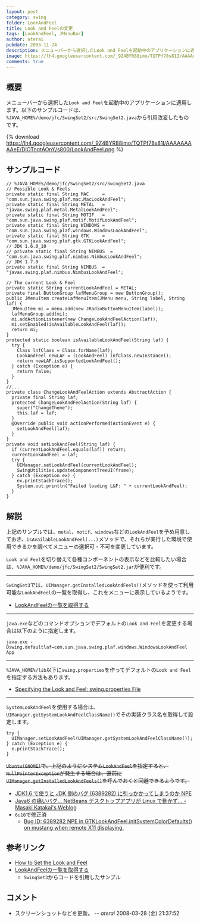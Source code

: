 ```yaml
---
layout: post
category: swing
folder: LookAndFeel
title: Look and Feelの変更
tags: [LookAndFeel, JMenuBar]
author: aterai
pubdate: 2003-11-24
description: メニューバーから選択したLook and Feelを起動中のアプリケーションに適用します。
image: https://lh4.googleusercontent.com/_9Z4BYR88imo/TQTPf78s81I/AAAAAAAAAeE/DIOTnqtAOnY/s800/LookAndFeel.png
comments: true
---
```

## 概要
メニューバーから選択した`Look and Feel`を起動中のアプリケーションに適用します。以下のサンプルコードは、`%JAVA_HOME%/demo/jfc/SwingSet2/src/SwingSet2.java`から引用改変したものです。

{% download https://lh4.googleusercontent.com/_9Z4BYR88imo/TQTPf78s81I/AAAAAAAAAeE/DIOTnqtAOnY/s800/LookAndFeel.png %}

## サンプルコード
<pre class="prettyprint"><code>// %JAVA_HOME%/demo/jfc/SwingSet2/src/SwingSet2.java
// Possible Look &amp; Feels
private static final String MAC     = "com.sun.java.swing.plaf.mac.MacLookAndFeel";
private static final String METAL   = "javax.swing.plaf.metal.MetalLookAndFeel";
private static final String MOTIF   = "com.sun.java.swing.plaf.motif.MotifLookAndFeel";
private static final String WINDOWS = "com.sun.java.swing.plaf.windows.WindowsLookAndFeel";
private static final String GTK     = "com.sun.java.swing.plaf.gtk.GTKLookAndFeel";
// JDK 1.6.0_10
// private static final String NIMBUS  = "com.sun.java.swing.plaf.nimbus.NimbusLookAndFeel";
// JDK 1.7.0
private static final String NIMBUS  = "javax.swing.plaf.nimbus.NimbusLookAndFeel";

// The current Look &amp; Feel
private static String currentLookAndFeel = METAL;
private final ButtonGroup lafMenuGroup = new ButtonGroup();
public JMenuItem createLafMenuItem(JMenu menu, String label, String laf) {
  JMenuItem mi = menu.add(new JRadioButtonMenuItem(label));
  lafMenuGroup.add(mi);
  mi.addActionListener(new ChangeLookAndFeelAction(laf));
  mi.setEnabled(isAvailableLookAndFeel(laf));
  return mi;
}
protected static boolean isAvailableLookAndFeel(String laf) {
  try {
    Class lnfClass = Class.forName(laf);
    LookAndFeel newLAF = (LookAndFeel) lnfClass.newInstance();
    return newLAF.isSupportedLookAndFeel();
  } catch (Exception e) {
    return false;
  }
}
//...
private class ChangeLookAndFeelAction extends AbstractAction {
  private final String laf;
  protected ChangeLookAndFeelAction(String laf) {
    super("ChangeTheme");
    this.laf = laf;
  }
  @Override public void actionPerformed(ActionEvent e) {
    setLookAndFeel(laf);
  }
}
private void setLookAndFeel(String laf) {
  if (currentLookAndFeel.equals(laf)) return;
  currentLookAndFeel = laf;
  try {
    UIManager.setLookAndFeel(currentLookAndFeel);
    SwingUtilities.updateComponentTreeUI(frame);
  } catch (Exception ex) {
    ex.printStackTrace();
    System.out.println("Failed loading L&amp;F: " + currentLookAndFeel);
  }
}
</code></pre>

## 解説
上記のサンプルでは、`metal`、`motif`、`windows`などの`LookAndFeel`を予め用意しておき、`isAvailableLookAndFeel(...)`メソッドで、それらが実行した環境で使用できるかを調べてメニューの選択可・不可を変更しています。

`Look and Feel`を切り替えて各種コンポーネントの表示などを比較したい場合は、`%JAVA_HOME%/demo/jfc/SwingSet2/SwingSet2.jar`が便利です。

- - - -
`SwingSet3`では、`UIManager.getInstalledLookAndFeels()`メソッドを使って利用可能な`LookAndFeel`の一覧を取得し、これをメニューに表示しているようです。

- [LookAndFeelの一覧を取得する](https://ateraimemo.com/Swing/InstalledLookAndFeels.html)

<!-- dummy comment line for breaking list -->

- - - -
`java.exe`などのコマンドオプションでデフォルトの`Look and Feel`を変更する場合は以下のように指定します。

	java.exe -Dswing.defaultlaf=com.sun.java.swing.plaf.windows.WindowsLookAndFeel App

- - - -
`%JAVA_HOME%/lib`以下に`swing.properties`を作ってデフォルトの`Look and Feel`を指定する方法もあります。

- [Specifying the Look and Feel: swing.properties File](https://docs.oracle.com/javase/tutorial/uiswing/lookandfeel/plaf.html#properties)

<!-- dummy comment line for breaking list -->

- - - -
`SystemLookAndFeel`を使用する場合は、`UIManager.getSystemLookAndFeelClassName()`でその実装クラス名を取得して設定します。

<pre class="prettyprint"><code>try {
  UIManager.setLookAndFeel(UIManager.getSystemLookAndFeelClassName());
} catch (Exception e) {
  e.printStackTrace();
}
</code></pre>

~~`Ubuntu(GNOME)`で、上記のようにシステム`LookAndFeel`を指定すると、`NullPointerException`が発生する場合は、直前に`UIManager.getInstalledLookAndFeels()`を呼んでおくと回避できるようです。~~

- [JDK1.6 で使うと JDK 側のバグ (6389282) に引っかかってしまうのか NPE](http://blogs.sun.com/katakai/entry/omegat_in_mdi_mode)
- [Java6 の痛いバグ… NetBeans デスクトップアプリが Linux で動かず… - Masaki Katakai's Weblog](http://blogs.sun.com/katakai/entry/bad_issue_for_swing_gtk)
- `6u10`で修正済
    - [Bug ID: 6389282 NPE in GTKLookAndFeel.initSystemColorDefaults() on mustang when remote X11 displaying.](https://bugs.openjdk.java.net/browse/JDK-6389282)

<!-- dummy comment line for breaking list -->

## 参考リンク
- [How to Set the Look and Feel](https://docs.oracle.com/javase/tutorial/uiswing/lookandfeel/plaf.html)
- [LookAndFeelの一覧を取得する](https://ateraimemo.com/Swing/InstalledLookAndFeels.html)
    - `SwingSet3`からコードを引用したサンプル

<!-- dummy comment line for breaking list -->

## コメント
- スクリーンショットなどを更新。 -- *aterai* 2008-03-28 (金) 21:37:52

<!-- dummy comment line for breaking list -->
